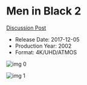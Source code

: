 # Men in Black 2

[Discussion Post](https://www.avsforum.com/threads/bass-eq-for-filtered-movies.2995212/post-57692930)

* Release Date: 2017-12-05
* Production Year: 2002
* Format: 4K/UHD/ATMOS

![img 0](https://i.imgur.com/6S7LmzK.jpg)

![img 1](https://i.imgur.com/cUupUZJ.jpg)


